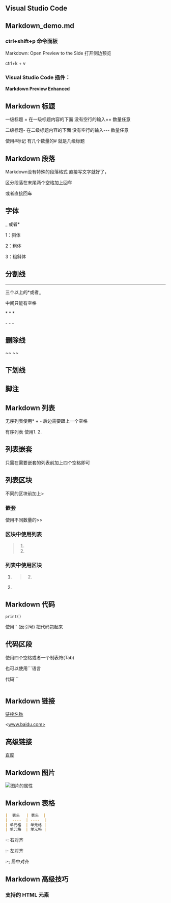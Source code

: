 ## Visual Studio Code 

## Markdown_demo.md

### ctrl+shift+p  命令面板 

Markdown: Open Preview to the Side  打开侧边预览

ctrl+k + v

### Visual Studio Code 插件：

 **Markdown Preview Enhanced**

## Markdown 标题

一级标题 = 在一级标题内容的下面 没有空行的输入== 数量任意 

二级标题- 在二级标题内容的下面 没有空行的输入--- 数量任意

使用#标记 有几个数量的# 就是几级标题

## Markdown 段落

Markdown没有特殊的段落格式 直接写文字就好了，

区分段落在末尾两个空格加上回车

或者直接回车

## 字体

_ 或者*

1：斜体

2：粗体

3：粗斜体

## 分割线

***

三个以上的*或者_

中间只能有空格

\* * *

\- - -

## 删除线

~~   ~~

## 下划线

<u>          </u>

## 脚注

[^name]: 

## Markdown 列表

无序列表使用* + - 后边需要跟上一个空格 

有序列表 使用1. 2.

## 列表嵌套

只需在需要嵌套的列表前加上四个空格即可

## 列表区块

不同的区块前加上>

### 嵌套

使用不同数量的>>

### 区块中使用列表

> 1.
>
> 2.

### 列表中使用区块

1. >
   >
   >2. >

2. 

## Markdown 代码

`print()`

使用`` (反引号) 把代码包起来

## 代码区段

使用四个空格或者一个制表符(Tab)

也可以使用```语言 

代码```

``` py

```

## Markdown 链接

[链接名称](链接地址)

<www.baidu.com>

## 高级链接

[百度][baidu]

[baidu]: www.baidu.com

## Markdown 图片

![图片的属性]()

## Markdown 表格

```markdown
|  表头   | 表头  |
|  ----  | ----  |
| 单元格  | 单元格 |
| 单元格  | 单元格 |
```

-:  右对齐

:-  左对齐

:-;  居中对齐

## Markdown 高级技巧

### 支持的 HTML 元素

<kbd> <b> <i> <em> <sup> <sub> <br>





























